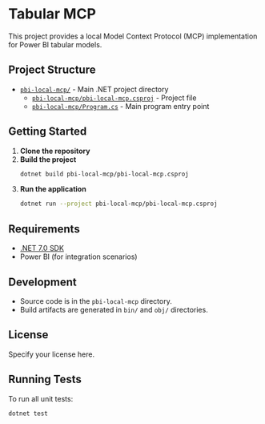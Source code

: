# Tabular MCP

This project provides a local Model Context Protocol (MCP) implementation for Power BI tabular models.

## Project Structure

- [`pbi-local-mcp/`](pbi-local-mcp/) - Main .NET project directory
  - [`pbi-local-mcp/pbi-local-mcp.csproj`](pbi-local-mcp/pbi-local-mcp.csproj) - Project file
  - [`pbi-local-mcp/Program.cs`](pbi-local-mcp/Program.cs) - Main program entry point

## Getting Started

1. **Clone the repository**
2. **Build the project**
   ```sh
   dotnet build pbi-local-mcp/pbi-local-mcp.csproj
   ```
3. **Run the application**
   ```sh
   dotnet run --project pbi-local-mcp/pbi-local-mcp.csproj
   ```

## Requirements

- [.NET 7.0 SDK](https://dotnet.microsoft.com/download/dotnet/7.0)
- Power BI (for integration scenarios)

## Development

- Source code is in the `pbi-local-mcp` directory.
- Build artifacts are generated in `bin/` and `obj/` directories.

## License

Specify your license here.
## Running Tests

To run all unit tests:

```sh
dotnet test
```